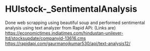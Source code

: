 # HUIstock-_SentimentalAnalysis
Done web scrapping using beautiful soup and performed sentimental analysis using text analyzer from Rapid APi: (Links are) <br/>
https://economictimes.indiatimes.com/hindustan-unilever-ltd/stocksupdate/companyid-13616.cms
https://rapidapi.com/gaurmanojkumar530/api/text-analysis12/  

